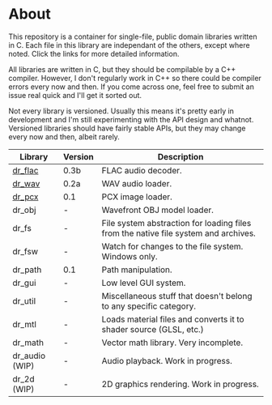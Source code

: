 # About
This repository is a container for single-file, public domain libraries written in C. Each
file in this library are independant of the others, except where noted. Click the links for
more detailed information.

All libraries are written in C, but they should be compilable by a C++ compiler. However, I
don't regularly work in C++ so there could be compiler errors every now and then. If you
come across one, feel free to submit an issue real quick and I'll get it sorted out.

Not every library is versioned. Usually this means it's pretty early in development and I'm
still experimenting with the API design and whatnot. Versioned libraries should have fairly
stable APIs, but they may change every now and then, albeit rarely.

Library                                         | Version | Description
----------------------------------------------- | ------- | -----------
[dr_flac](https://mackron.github.io/dr_flac)    | 0.3b    | FLAC audio decoder.
[dr_wav](https://mackron.github.io/dr_wav)      | 0.2a    | WAV audio loader.
[dr_pcx](https://mackron.github.io/dr_pcx)      | 0.1     | PCX image loader.
dr_obj                                          | -       | Wavefront OBJ model loader.
dr_fs                                           | -       | File system abstraction for loading files from the native file system and archives.
dr_fsw                                          | -       | Watch for changes to the file system. Windows only.
dr_path                                         | 0.1     | Path manipulation.
dr_gui                                          | -       | Low level GUI system.
dr_util                                         | -       | Miscellaneous stuff that doesn't belong to any specific category.
dr_mtl                                          | -       | Loads material files and converts it to shader source (GLSL, etc.)
dr_math                                         | -       | Vector math library. Very incomplete.
dr_audio (WIP)                                  | -       | Audio playback. Work in progress.
dr_2d (WIP)                                     | -       | 2D graphics rendering. Work in progress.
